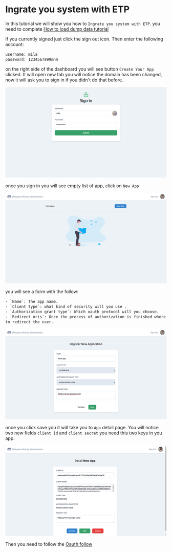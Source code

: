 # Ingrate you system with ETP


In this tutorial we will show you how to `Ingrate you system with ETP`.
you need to complete [How to load dump data tutorial](/backend/load_dump_data/)

If you currently signed just click the sign out icon. Then enter the following account:

    username: mila
    password: 1234567899mnm

on the right side of the dashboard you will see button `Create Your App` clicked. It will open new tab
you will notice the domain has been changed, now it will ask you to sign in if you didn't do that before.

![Screenshot](https://raw.githubusercontent.com/Mohamed-Kaizen/ethiopian-identity-provider/master/docs/img/frontend/profile_app.png)

once you sign in you will see empty list of app, click on `New App`

![Screenshot](https://raw.githubusercontent.com/Mohamed-Kaizen/ethiopian-identity-provider/master/docs/img/frontend/profile_app_list.png)

you will see a form with the follow:

    - `Name`: The app name.
    - `Client type`: what kind of security will you use .
    - `Authorization grant type`: Which oauth protocol will you choose.
    - `Redirect uris`: Once the process of authorization is finished where to redirect the user.

![Screenshot](https://raw.githubusercontent.com/Mohamed-Kaizen/ethiopian-identity-provider/master/docs/img/frontend/profile_app_form.png)

once you click save you it will take you to `App` detail page. You will notice two new fields `client id` and `client secret` you need this two keys in you app.

![Screenshot](https://raw.githubusercontent.com/Mohamed-Kaizen/ethiopian-identity-provider/master/docs/img/frontend/profile_app_detail.png)


 Then you need to follow the [Oauth follow](https://www.digitalocean.com/community/tutorials/an-introduction-to-oauth-2)

